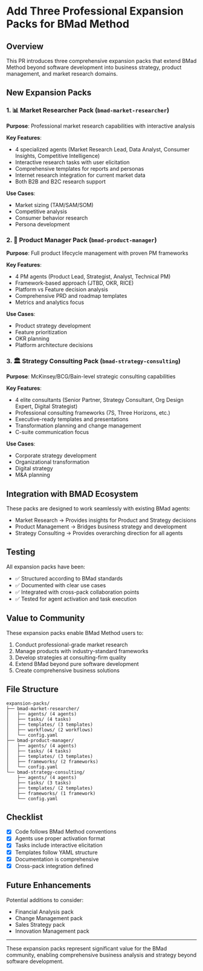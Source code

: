 # Add Three Professional Expansion Packs for BMad Method

## Overview
This PR introduces three comprehensive expansion packs that extend BMad Method beyond software development into business strategy, product management, and market research domains.

## New Expansion Packs

### 1. 📊 Market Researcher Pack (`bmad-market-researcher`)
**Purpose**: Professional market research capabilities with interactive analysis

**Key Features**:
- 4 specialized agents (Market Research Lead, Data Analyst, Consumer Insights, Competitive Intelligence)
- Interactive research tasks with user elicitation
- Comprehensive templates for reports and personas
- Internet research integration for current market data
- Both B2B and B2C research support

**Use Cases**:
- Market sizing (TAM/SAM/SOM)
- Competitive analysis
- Consumer behavior research
- Persona development

### 2. 🎯 Product Manager Pack (`bmad-product-manager`)
**Purpose**: Full product lifecycle management with proven PM frameworks

**Key Features**:
- 4 PM agents (Product Lead, Strategist, Analyst, Technical PM)
- Framework-based approach (JTBD, OKR, RICE)
- Platform vs Feature decision analysis
- Comprehensive PRD and roadmap templates
- Metrics and analytics focus

**Use Cases**:
- Product strategy development
- Feature prioritization
- OKR planning
- Platform architecture decisions

### 3. 🏛️ Strategy Consulting Pack (`bmad-strategy-consulting`)
**Purpose**: McKinsey/BCG/Bain-level strategic consulting capabilities

**Key Features**:
- 4 elite consultants (Senior Partner, Strategy Consultant, Org Design Expert, Digital Strategist)
- Professional consulting frameworks (7S, Three Horizons, etc.)
- Executive-ready templates and presentations
- Transformation planning and change management
- C-suite communication focus

**Use Cases**:
- Corporate strategy development
- Organizational transformation
- Digital strategy
- M&A planning

## Integration with BMAD Ecosystem

These packs are designed to work seamlessly with existing BMad agents:
- Market Research → Provides insights for Product and Strategy decisions
- Product Management → Bridges business strategy and development
- Strategy Consulting → Provides overarching direction for all agents

## Testing

All expansion packs have been:
- ✅ Structured according to BMad standards
- ✅ Documented with clear use cases
- ✅ Integrated with cross-pack collaboration points
- ✅ Tested for agent activation and task execution

## Value to Community

These expansion packs enable BMad Method users to:
1. Conduct professional-grade market research
2. Manage products with industry-standard frameworks
3. Develop strategies at consulting-firm quality
4. Extend BMad beyond pure software development
5. Create comprehensive business solutions

## File Structure

```
expansion-packs/
├── bmad-market-researcher/
│   ├── agents/ (4 agents)
│   ├── tasks/ (4 tasks)
│   ├── templates/ (3 templates)
│   ├── workflows/ (2 workflows)
│   └── config.yaml
├── bmad-product-manager/
│   ├── agents/ (4 agents)
│   ├── tasks/ (4 tasks)
│   ├── templates/ (3 templates)
│   ├── frameworks/ (2 frameworks)
│   └── config.yaml
└── bmad-strategy-consulting/
    ├── agents/ (4 agents)
    ├── tasks/ (3 tasks)
    ├── templates/ (2 templates)
    ├── frameworks/ (1 framework)
    └── config.yaml
```

## Checklist

- [x] Code follows BMad Method conventions
- [x] Agents use proper activation format
- [x] Tasks include interactive elicitation
- [x] Templates follow YAML structure
- [x] Documentation is comprehensive
- [x] Cross-pack integration defined

## Future Enhancements

Potential additions to consider:
- Financial Analysis pack
- Change Management pack
- Sales Strategy pack
- Innovation Management pack

---

These expansion packs represent significant value for the BMad community, enabling comprehensive business analysis and strategy beyond software development.